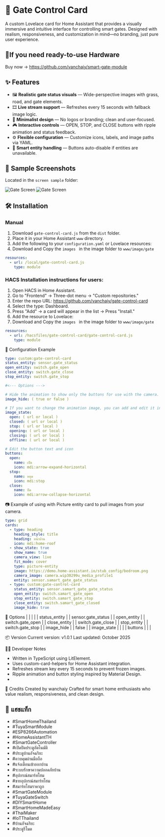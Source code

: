 # 🚪 Gate Control Card

A custom Lovelace card for Home Assistant that provides a visually immersive and intuitive interface for controlling smart gates. Designed with realism, responsiveness, and customization in mind—no branding, just pure user experience.

## 🚀If you need ready-to-use Hardware
Buy now -> https://github.com/vanchaiy/smart-gate-module


## ✨ Features

- 🖼️ **Realistic gate status visuals** — Wide-perspective images with grass, road, and gate elements.
- 🎞️ **Live stream support** — Refreshes every 15 seconds with fallback image logic.
- 🧼 **Minimalist design** — No logos or branding; clean and user-focused.
- 🎮 **Interactive controls** — OPEN, STOP, and CLOSE buttons with ripple animation and status feedback.
- ⚙️ **Flexible configuration** — Customize icons, labels, and image paths via YAML.
- 🧠 **Smart entity handling** — Buttons auto-disable if entities are unavailable.

## 📸 Sample Screenshots

Located in the `screen sample` folder:

![Gate Screen](./screen%20sample/Screen_Recording_20251017_210023_Chrome.gif)
![Gate Screen](./screen%20sample/Screen_Recording_20251017_205921_Chrome.gif)


## 🛠️ Installation

### Manual

1. Download `gate-control-card.js` from the `dist` folder.
2. Place it in your Home Assistant `www` directory.
3. Add the following to your `configuration.yaml` or Lovelace resources:
4. Download and Copy the  `images ` in the image folder to  `www/image/gate `

```yaml
resources:
  - url: /local/gate-control-card.js
    type: module
```


### HACS Installation instructions for users:

1. Open HACS in Home Assistant.
2. Go to "Frontend" → Three-dot menu → "Custom repositories."
3. Enter the repo URL: https://github.com/vanchaiy/gate-control-card
4. Select the type: Dashboard.
5. Press "Add" → a card will appear in the list → Press "Install."
6. Add the resource to Lovelace:
7. Download and Copy the  `images ` in the image folder to  `www/image/gate `

```yaml
resources:
  - url: /hacsfiles/gate-control-card/gate-control-card.js
    type: module
```




🧾 Configuration Example

```yaml
type: custom:gate-control-card
status_entity: sensor.gate_status
open_entity: switch.gate_open
close_entity: switch.gate_close
stop_entity: switch.gate_stop

#<--- Options --->

# Hide the animation to show only the buttons for use with the camera.
image_hide: ( true or false ) 

# If you want to change the animation image, you can add and edit it in the section.
image_state:
  open: ( url or local )
  closed: ( url or local )
  stop: ( url or local )
  opening: ( url or local )
  closing: ( url or local )
  offline: ( url or local )

# Edit the button text and icon
buttons:
  open:
    name: เปิด
    icon: mdi:arrow-expand-horizontal
  stop:
    name: หยุด
    icon: mdi:stop
  close:
    name: ปิด
    icon: mdi:arrow-collapse-horizontal
```




📷 Example of using with Picture entity card to pull images from your camera.

```yaml
type: grid
cards:
  - type: heading
    heading_style: title
    heading: หน้าบ้าน
    icon: mdi:home-roof
  - show_state: true
    show_name: true
    camera_view: live
    fit_mode: cover
    type: picture-entity
    image: https://demo.home-assistant.io/stub_config/bedroom.png
    camera_image: camera.wip30299u_media_profile1
    entity: sensor.samart_gate_gate_status
  - type: custom:gate-control-card
    status_entity: sensor.samart_gate_gate_status
    open_entity: switch.samart_gate_open
    stop_entity: switch.samart_gate_stop
    close_entity: switch.samart_gate_closed
    image_hide: true
```


🔧 Options
|  |  |  | 
| status_entity |  | sensor.gate_status | 
| open_entity |  | switch.gate_open | 
| close_entity |  | switch.gate_close | 
| stop_entity |  | switch.gate_stop | 
| image_hide |  | false | 
| image_state |  |  | 
| buttons |  |  | 


📦 Version
Current version: v1.0.1
Last updated: October 2025

🧑‍💻 Developer Notes
- Written in TypeScript using LitElement.
- Uses custom-card-helpers for Home Assistant integration.
- Refreshes stream key every 15 seconds to prevent frozen images.
- Ripple animation and button styling inspired by Material Design.
- 
🙌 Credits
Created by wanchaiy
Crafted for smart home enthusiasts who value realism, responsiveness, and clean design.


## 🔎 แฮชแท็ก
- #SmartHomeThailand
- #TuyaSmartModule
- #ESP8266Automation
- #HomeAssistantTH
- #SmartGateController
- #เปิดปิดประตูอัตโนมัติ
- #ประตูบ้านอัจฉริยะ
- #ควบคุมผ่านมือถือ
- #แจ้งเตือนเข้าออกบ้าน
- #ระบบรักษาความปลอดภัยบ้าน
- #อุปกรณ์สมาร์ทโฮม
- #ขายอุปกรณ์สมาร์ทโฮม
- #สมาร์ทโฮมราคาถูก
- #SmartGateModule
- #TuyaGateSwitch
- #DIYSmartHome
- #SmartHomeMadeEasy
- #ThaiMaker
- #IoTThailand
- #บ้านอัจฉริยะ
- #ประตูรีโมต


